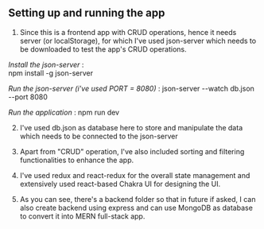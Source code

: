 ## Setting up and running the app ##

1. Since this is a frontend app with CRUD operations, hence it needs server (or localStorage), for which I've used json-server which needs to be downloaded
   to test the app's CRUD operations.

*Install the json-server* :  
 npm install -g json-server

*Run the json-server (i've used PORT = 8080)* : 
 json-server --watch db.json --port 8080

*Run the application* : 
 npm run dev

2. I've used db.json as database here to store and manipulate the data which needs to be connected to the json-server

3. Apart from "CRUD" operation, I've also included sorting and filtering functionalities to enhance the app.

4. I've used redux and react-redux for the overall state management and extensively used react-based Chakra UI for designing the UI.

5. As you can see, there's a backend folder so that in future if asked, I can also create backend using express and can use MongoDB as database to convert it into MERN full-stack app.
